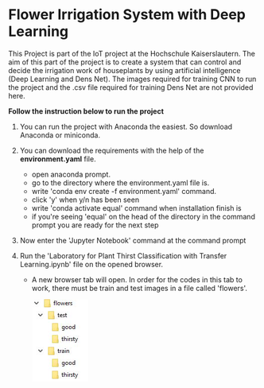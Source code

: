 [//]: # (Image References)

[image1]: ./assets/folders.JPG "Folder Design"

# Flower Irrigation System with Deep Learning 

This Project is part of the IoT project at the Hochschule Kaiserslautern. The aim of this part of the project is to create a system that can control and decide the irrigation work of houseplants by using artificial intelligence (Deep Learning and Dens Net). The images required for training CNN to run the project and the .csv file required for training Dens Net are not provided here. 

**Follow the instruction below to run the project**

1. You can run the project with Anaconda the easiest. So download Anaconda or miniconda.

2. You can download the requirements with the help of the **environment.yaml** file.

    - open anaconda prompt.
    - go to the directory where the environment.yaml file is.
    - write 'conda env create -f environment.yaml' command. 
    - click 'y' when y/n has been seen
    - write 'conda activate equal' command when installation finish is
    - if you're seeing 'equal' on the head of the directory in the command prompt you are ready for the next step
    
3. Now enter the 'Jupyter Notebook' command at the command prompt

4. Run the 'Laboratory for Plant Thirst Classification with Transfer Learning.ipynb' file on the opened browser.
    * A new browser tab will open. In order for the codes in this tab to work, there must be train and test images in a file called 'flowers'. 
    
        ![Folder Design][image1]